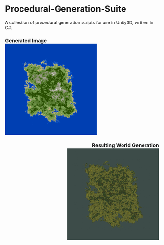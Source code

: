 # Procedural-Generation-Suite
A collection of procedural generation scripts for use in Unity3D, written in C#.



<div align = "center" align = "center" width = 400 height = 400>
  <h3 align = "left">  
    Generated Image
    <br clear="left"/>
    <img src = "https://github.com/Sterberino/Procedural-Generation-Suite/blob/main/Images/IslandTextureSaveTest2.png" width = 300 height = 300 align = "center"/> 
  </h3>
  
<h3 align = "right">  
    Resulting World Generation
    <br clear="left"/>
    <img src = "https://github.com/Sterberino/Procedural-Generation-Suite/blob/main/Images/Island%20Result.png" width = 300 height = 300 align = "center"/>
  </h3>
</div>

